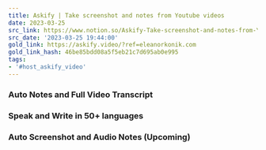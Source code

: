 ```yaml
---
title: Askify | Take screenshot and notes from Youtube videos
date: 2023-03-25
src_link: https://www.notion.so/Askify-Take-screenshot-and-notes-from-Youtube-videos-2ca606899dfa4213ae8691a81691a3cf
src_date: '2023-03-25 19:44:00'
gold_link: https://askify.video/?ref=eleanorkonik.com
gold_link_hash: 46be85bdd08a5f5eb21c7d695ab0e995
tags:
- '#host_askify_video'
---
```


### Auto Notes and Full Video Transcript

  
  
### Speak and Write in 50+ languages

  
  
### Auto Screenshot and Audio Notes (Upcoming)